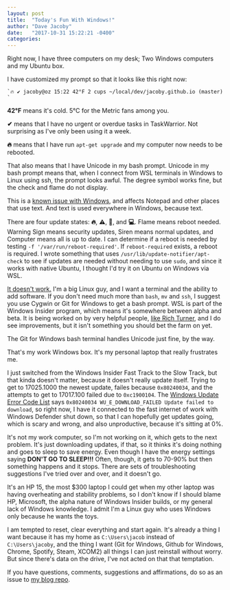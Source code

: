 ```yaml
---
layout: post
title:  "Today's Fun With Windows!"
author: "Dave Jacoby"
date:   "2017-10-31 15:22:21 -0400"
categories: 
---
```


Right now, I have three computers on my desk; Two Windows computers and my Ubuntu box.

I have customized my prompt so that it looks like this right now:

    `🔥 ✔ jacoby@oz 15:22 42°F 2 cups ~/local/dev/jacoby.github.io (master) `

**42°F** means it's cold. 5°C for the Metric fans among you.

**✔** means that I have no urgent or overdue tasks in TaskWarrior. Not surprising as I've only been using it a week.

**🔥** means that I have run `apt-get upgrade` and my computer now needs to be rebooted.

That also means that I have Unicode in my bash prompt. Unicode in my bash prompt means that, when I connect from WSL terminals in Windows to Linux using ssh, the prompt looks awful. The degree symbol works fine, but the check and flame do not display.

This is a [known issue with Windows](https://github.com/Microsoft/WSL/issues/75), and affects Notepad and other places that use text. And text is used everywhere in Windows, because text.

There are four update states: **🔥**, **⚠**, **🚨**, and **💻**. Flame means reboot needed. Warning Sign means security updates, Siren means normal updates, and Computer means all is up to date. I can determine if a reboot is needed by testing `-f '/var/run/reboot-required'`. If `reboot-required` exists, a reboot is required. I wrote something that uses `/usr/lib/update-notifier/apt-check` to see if updates are needed without needing to use `sudo`, and since it works with native Ubuntu, I thought I'd try it on Ubuntu on Windows via WSL.

[It doesn't work.](https://github.com/Microsoft/WSL/issues/2619) I'm a big Linux guy, and I want a terminal and the ability to add software. If you don't need much more than `bash`, `mv` and `ssh`, I suggest you use Cygwin or Git for Windows to get a bash prompt. WSL is part of the Windows Insider program, which means it's somewhere between alpha and beta. It is being worked on by very helpful people, [like Rich Turner](https://twitter.com/richturn_ms/), and I do see improvements, but it isn't something you should bet the farm on yet.

The Git for Windows bash terminal handles Unicode just fine, by the way.

That's my work Windows box. It's my personal laptop that really frustrates me.

I just switched from the Windows Insider Fast Track to the Slow Track, but that kinda doesn't matter, because it doesn't really update itself. Trying to get to 17025.1000 the newest update, failes because `0x80240034`, and the attempts to get to 17017.100 failed due to `0xc1900104`. The [Windows Update Error Code List](https://support.microsoft.com/en-us/help/938205/windows-update-error-code-list) says `0x80240034 WU_E_DOWNLOAD_FAILED Update failed to download`, so right now, I have it connected to the fast internet of work with Windows Defender shut down, so that I can hopefully get updates going, which is scary and wrong, and also unproductive, because it's sitting at 0%.

It's not my work computer, so I'm not working on it, which gets to the next problem. It's just downloading updates, if that, so it thinks it's doing nothing and goes to sleep to save energy. Even though I have the energy settings saying **DON'T GO TO SLEEP!!!** Often, though, it gets to 70-90% but then something happens and it stops. There are sets of troubleshooting suggestions I've tried over and over, and it doesn't go.

It's an HP 15, the most $300 laptop I could get when my other laptop was having overheating and stability problems, so I don't know if I should blame HP, Microsoft, the alpha nature of Windows Insider builds, or my general lack of Windows knowledge. I admit I'm a Linux guy who uses Windows only because he wants the toys. 

I am tempted to reset, clear everything and start again. It's already a thing I want because it has my home as `C:\Users\jacob` instead of `C:\Users\jacoby`, and the thing I want (Git for Windows, Github for Windows, Chrome, Spotify, Steam, XCOM2) all things I can just reinstall without worry. But since there's data on the drive, I've not acted on that that temptation.

If you have questions, comments, suggestions and affirmations, do so as an issue to [my blog repo](https://github.com/jacoby/jacoby.github.io).
